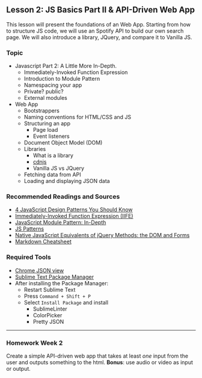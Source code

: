 ## Lesson 2: JS Basics Part II & API-Driven Web App

This lesson will present the foundations of an Web App. Starting from how to structure JS code, we will use an Spotify API to build our own search page. We will also introduce a library, JQuery, and compare it to Vanilla JS.

### Topic

* Javascript Part 2: A Little More In-Depth. 
	* Immediately-Invoked Function Expression
	* Introduction to Module Pattern
	* Namespacing your app
	* Private? public?
	* External modules
* Web App
	* Bootstrappers
	* Naming conventions for HTML/CSS and JS
	* Structuring an app
		* Page load
		* Event listeners
	* Document Object Model (DOM)
	* Libraries
		* What is a library
		* [cdnjs](https://cdnjs.com/)
		* Vanilla JS vs JQuery
	* Fetching data from API
	* Loading and displaying JSON data

### Recommended Readings and Sources

* [4 JavaScript Design Patterns You Should Know](https://scotch.io/bar-talk/4-javascript-design-patterns-you-should-know)
* [Immediately-Invoked Function Expression (IIFE)](http://benalman.com/news/2010/11/immediately-invoked-function-expression/)
* [JavaScript Module Pattern: In-Depth](http://www.adequatelygood.com/JavaScript-Module-Pattern-In-Depth.html)
* [JS Patterns](http://shichuan.github.io/javascript-patterns/)
* [Native JavaScript Equivalents of jQuery Methods: the DOM and Forms](http://www.sitepoint.com/jquery-vs-raw-javascript-1-dom-forms/)
* [Markdown Cheatsheet](https://github.com/adam-p/markdown-here/wiki/Markdown-Cheatsheet)


### Required Tools

* [Chrome JSON view](https://chrome.google.com/webstore/detail/jsonview/chklaanhfefbnpoihckbnefhakgolnmc?hl=en)
* [Sublime Text Package Manager](https://sublime.wbond.net/installation#st2)
* After installing the Package Manager:
	* Restart Sublime Text
	* Press ```Command + Shift + P```
	* Select ```Install Package``` and install
		* SublimeLinter
		* ColorPicker
		* Pretty JSON
		

---

### Homework Week 2

Create a simple API-driven web app that takes at least *one* input from the user and outputs something to the html. 
**Bonus**: use audio or video as input or output.